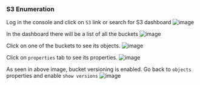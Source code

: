 ### S3 Enumeration 

Log in the console and click on `S3` link or search for S3 dashboard
![image](https://user-images.githubusercontent.com/46797181/224888763-9c03d668-5283-4f88-b2ba-c92d3086893e.png)

In the dashboard there will be a list of all the buckets
![image](https://user-images.githubusercontent.com/46797181/224888911-7e678db6-aba4-4116-a222-a47d3f4b7b28.png)

Click on one of the buckets to see its objects.
![image](https://user-images.githubusercontent.com/46797181/224889008-190fcf7b-40d5-40ea-b0c9-2eef47aff05e.png)

Click on `properties` tab to see its properties.
![image](https://user-images.githubusercontent.com/46797181/224889146-7f2f5271-1a5f-43a0-baa3-f592df7e3da9.png)

As seen in above image, bucket versioning is enabled. Go back to `objects` properties and enable `show versions`
![image](https://user-images.githubusercontent.com/46797181/224889384-2a109f68-eb00-450d-8ec6-5a125906d102.png)


















